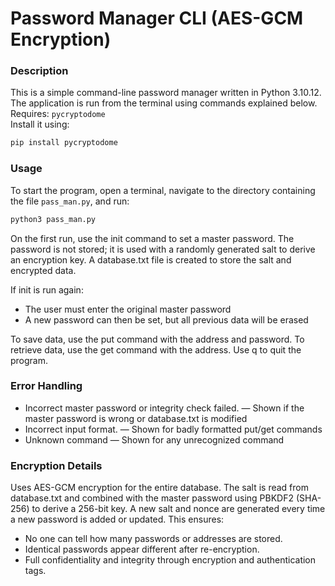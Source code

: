 # Password Manager CLI (AES-GCM Encryption)

### Description

This is a simple command-line password manager written in Python 3.10.12. The application is run from the terminal using commands explained below.<br>
Requires: `pycryptodome`  
Install it using:
```bash
pip install pycryptodome
```
### Usage
To start the program, open a terminal, navigate to the directory containing the file `pass_man.py`, and run:

```bash
python3 pass_man.py
```
On the first run, use the init command to set a master password.
The password is not stored; it is used with a randomly generated salt to derive an encryption key.
A database.txt file is created to store the salt and encrypted data.

If init is run again:
- The user must enter the original master password
- A new password can then be set, but all previous data will be erased

To save data, use the put command with the address and password.
To retrieve data, use the get command with the address.
Use q to quit the program.

### Error Handling
- Incorrect master password or integrity check failed. — Shown if the master password is wrong or database.txt is modified
- Incorrect input format. — Shown for badly formatted put/get commands
- Unknown command — Shown for any unrecognized command

### Encryption Details
Uses AES-GCM encryption for the entire database.
The salt is read from database.txt and combined with the master password using PBKDF2 (SHA-256) to derive a 256-bit key.
A new salt and nonce are generated every time a new password is added or updated.
This ensures:
- No one can tell how many passwords or addresses are stored.
- Identical passwords appear different after re-encryption.
- Full confidentiality and integrity through encryption and authentication tags.
